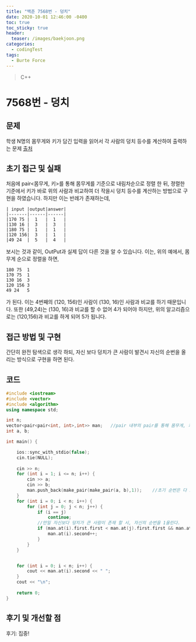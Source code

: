 ```yaml
---
title: "백준 7568번 - 덩치"
date: 2020-10-01 12:46:00 -0400
toc: true
toc_sticky: true
header:
  teaser: /images/baekjoon.png
categories: 
  - codingTest
tags:
  - Burte Force
---
```


> C++

7568번 - 덩치
=============
 
## 문제
학생 N명의 몸무게와 키가 담긴 입력을 읽어서 각 사람의 덩치 등수를 계산하여 출력하는 문제
[출처](https://www.acmicpc.net/problem/7568)

## 초기 접근 및 실패
처음에 pair<몸무게, 키>를 통해 몸무게를 기준으로 내림차순으로 정렬 한 뒤, 
졍렬한 기준에서 키가 바로 위의 사람과 비교하여 더 작을시 덩치 등수를 계산하는 방법으로 구현을 하였습니다.
하지만 이는 반례가 존재하는데, 

```
| input |output|answer|
|-------|------|------|
|170 75	|  1   |  1   |
|130 16	|  3   |  3   |
|180 75	|  1   |  1   |
|120 156|  3   |  1   |
|49 24  |  5   |  4   | 
```
보시는 것과 같이, OutPut과 실제 답이 다른 것을 알 수 있습니다. 이는,
위의 예에서, 몸무게 순으로 정렬을 하면, 
```
180 75	1
170 75	1
130 16	3
120 156	3
49 24	5
```
가 된다. 이는 4번째의 (120, 156)인 사람이 (130, 16)인 사람과 비교를 하기 때문입니다.
또한 (49,24)는 (130, 16)과 비교를 할 수 없어 4가 되어야 하지만, 위의 알고리즘으로는 (120,156)과 비교를 하게 되어 5가 됩니다.

## 접근 방법 및 구현

간단히 완전 탐색으로 생각 하되, 자신 보다 덩치가 큰 사람이 발견시 자신의 순번을 올리는 방식으로 구현을 하면 된다.

## 코드 
```c++
#include <iostream>
#include <vector>
#include <algorithm>
using namespace std;

int n;
vector<pair<pair<int, int>,int>> man;	//pair 내부의 pair를 통해 몸무게, 키, 순번을 저장할 vector를 선언한다.
int a, b;

int main() {

	ios::sync_with_stdio(false);
	cin.tie(NULL);
	
	cin >> n;
	for (int i = 1; i <= n; i++) {
		cin >> a;
		cin >> b;
		man.push_back(make_pair(make_pair(a, b),1));	//초기 순번은 다 1이다.
	}
	for (int i = 0; i < n; i++) {
		for (int j = 0; j < n; j++) {
			if (i == j)
				continue;
			//만일 자신보다 덩치가 큰 사람이 존재 할 시, 자신의 순번을 1올린다.
			if (man.at(i).first.first < man.at(j).first.first && man.at(i).first.second < man.at(j).first.second) {
				man.at(i).second++;
			}
		}
	}


	for (int i = 0; i < n; i++) {
		cout << man.at(i).second << " ";
	}
	cout << "\n";
	
	return 0;
}
```

## 후기 및 개선할 점

후기:
집중!